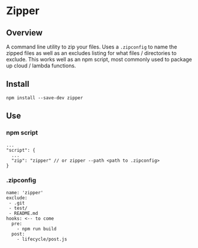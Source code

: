 # Zipper

## Overview
A command line utility to zip your files. Uses a `.zipconfig` to name the zipped files as well as an excludes listing for what files / directories to exclude.
This works well as an npm script, most commonly used to package up cloud / lambda functions.

## Install
```
npm install --save-dev zipper
```

## Use

### npm script
```
...
"script": {
  ...
  "zip": "zipper" // or zipper --path <path to .zipconfig>
}
```

### .zipconfig
```
name: 'zipper'
exclude:
 - .git
 - test/
 - README.md
hooks: <-- to come
  pre:
    - npm run build
  post:
    - lifecycle/post.js
```

